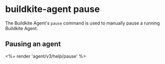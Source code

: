 # buildkite-agent pause

The Buildkite Agent's `pause` command is used to manually pause a running Buildkite Agent.

## Pausing an agent

<%= render 'agent/v3/help/pause' %>
